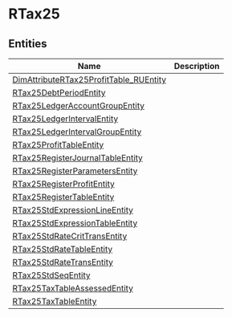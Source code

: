 
# RTax25


## Entities

|Name|Description|
|---|---|
|[DimAttributeRTax25ProfitTable_RUEntity](DimAttributeRTax25ProfitTable_RUEntity.cdm.json)||
|[RTax25DebtPeriodEntity](RTax25DebtPeriodEntity.cdm.json)||
|[RTax25LedgerAccountGroupEntity](RTax25LedgerAccountGroupEntity.cdm.json)||
|[RTax25LedgerIntervalEntity](RTax25LedgerIntervalEntity.cdm.json)||
|[RTax25LedgerIntervalGroupEntity](RTax25LedgerIntervalGroupEntity.cdm.json)||
|[RTax25ProfitTableEntity](RTax25ProfitTableEntity.cdm.json)||
|[RTax25RegisterJournalTableEntity](RTax25RegisterJournalTableEntity.cdm.json)||
|[RTax25RegisterParametersEntity](RTax25RegisterParametersEntity.cdm.json)||
|[RTax25RegisterProfitEntity](RTax25RegisterProfitEntity.cdm.json)||
|[RTax25RegisterTableEntity](RTax25RegisterTableEntity.cdm.json)||
|[RTax25StdExpressionLineEntity](RTax25StdExpressionLineEntity.cdm.json)||
|[RTax25StdExpressionTableEntity](RTax25StdExpressionTableEntity.cdm.json)||
|[RTax25StdRateCritTransEntity](RTax25StdRateCritTransEntity.cdm.json)||
|[RTax25StdRateTableEntity](RTax25StdRateTableEntity.cdm.json)||
|[RTax25StdRateTransEntity](RTax25StdRateTransEntity.cdm.json)||
|[RTax25StdSeqEntity](RTax25StdSeqEntity.cdm.json)||
|[RTax25TaxTableAssessedEntity](RTax25TaxTableAssessedEntity.cdm.json)||
|[RTax25TaxTableEntity](RTax25TaxTableEntity.cdm.json)||
